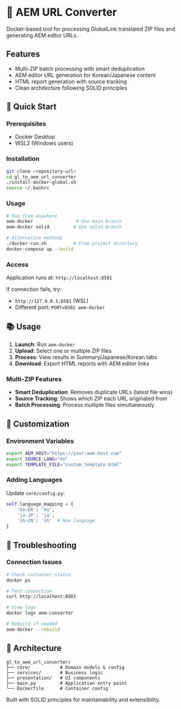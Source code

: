 # 🐳 AEM URL Converter

Docker-based tool for processing GlobalLink translated ZIP files and generating AEM editor URLs.

## Features
- Multi-ZIP batch processing with smart deduplication
- AEM editor URL generation for Korean/Japanese content
- HTML report generation with source tracking
- Clean architecture following SOLID principles

## 🚀 Quick Start

### Prerequisites
- Docker Desktop
- WSL2 (Windows users)

### Installation
```bash
git clone <repository-url>
cd gl_to_aem_url_converter
./install-docker-global.sh
source ~/.bashrc
```

### Usage
```bash
# Run from anywhere
aem-docker                # Use main branch
aem-docker solid         # Use solid branch

# Alternative methods
./docker-run.sh          # From project directory
docker-compose up --build
```

### Access
Application runs at: `http://localhost:8501`

If connection fails, try:
- `http://127.0.0.1:8501` (WSL)
- Different port: `PORT=8502 aem-docker`

## 📚 Usage

1. **Launch**: Run `aem-docker`
2. **Upload**: Select one or multiple ZIP files
3. **Process**: View results in Summary/Japanese/Korean tabs
4. **Download**: Export HTML reports with AEM editor links

### Multi-ZIP Features
- **Smart Deduplication**: Removes duplicate URLs (latest file wins)
- **Source Tracking**: Shows which ZIP each URL originated from
- **Batch Processing**: Process multiple files simultaneously

## 🔧 Customization

### Environment Variables
```bash
export AEM_HOST="https://your-aem-host.com"
export SOURCE_LANG="en"
export TEMPLATE_FILE="custom_template.html"
```

### Adding Languages
Update `core/config.py`:
```python
self.language_mapping = {
    'ko-KR': 'ko',
    'ja-JP': 'ja',
    'zh-CN': 'zh'  # New language
}
```

## 🐛 Troubleshooting

### Connection Issues
```bash
# Check container status
docker ps

# Test connection
curl http://localhost:8501

# View logs
docker logs aem-converter

# Rebuild if needed
aem-docker --rebuild
```

## 📁 Architecture

```
gl_to_aem_url_converter/
├── core/           # Domain models & config
├── services/       # Business logic
├── presentation/   # UI components
├── main.py         # Application entry point
└── Dockerfile      # Container config
```

Built with SOLID principles for maintainability and extensibility.